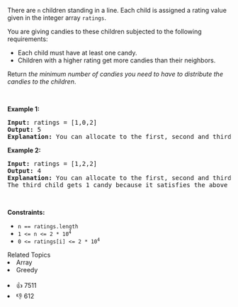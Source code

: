 <p>There are <code>n</code> children standing in a line. Each child is assigned a rating value given in the integer array <code>ratings</code>.</p>

<p>You are giving candies to these children subjected to the following requirements:</p>

<ul> 
 <li>Each child must have at least one candy.</li> 
 <li>Children with a higher rating get more candies than their neighbors.</li> 
</ul>

<p>Return <em>the minimum number of candies you need to have to distribute the candies to the children</em>.</p>

<p>&nbsp;</p> 
<p><strong class="example">Example 1:</strong></p>

<pre>
<strong>Input:</strong> ratings = [1,0,2]
<strong>Output:</strong> 5
<strong>Explanation:</strong> You can allocate to the first, second and third child with 2, 1, 2 candies respectively.
</pre>

<p><strong class="example">Example 2:</strong></p>

<pre>
<strong>Input:</strong> ratings = [1,2,2]
<strong>Output:</strong> 4
<strong>Explanation:</strong> You can allocate to the first, second and third child with 1, 2, 1 candies respectively.
The third child gets 1 candy because it satisfies the above two conditions.
</pre>

<p>&nbsp;</p> 
<p><strong>Constraints:</strong></p>

<ul> 
 <li><code>n == ratings.length</code></li> 
 <li><code>1 &lt;= n &lt;= 2 * 10<sup>4</sup></code></li> 
 <li><code>0 &lt;= ratings[i] &lt;= 2 * 10<sup>4</sup></code></li> 
</ul>

<div><div>Related Topics</div><div><li>Array</li><li>Greedy</li></div></div><br><div><li>👍 7511</li><li>👎 612</li></div>